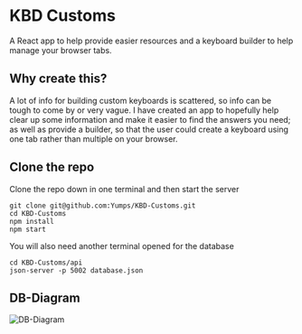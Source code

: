 # KBD Customs
A React app to help provide easier resources and a keyboard builder to help manage your browser tabs.

## Why create this?
A lot of info for building custom keyboards is scattered, so info can be tough to come by or very vague.
I have created an app to hopefully help clear up some information and make it easier to find the answers you need; as well as provide a builder, so that the user could create a keyboard using one tab rather than multiple on your browser.

## Clone the repo
Clone the repo down in one terminal and then start the server
```
git clone git@github.com:Yumps/KBD-Customs.git
cd KBD-Customs
npm install
npm start
```
You will also need another terminal opened for the database
 ```
 cd KBD-Customs/api
json-server -p 5002 database.json
```

## DB-Diagram
![DB-Diagram](https://user-images.githubusercontent.com/47504641/59716658-0be68480-91dc-11e9-9e03-f8a8080c7c53.PNG)

